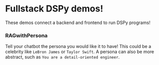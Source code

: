 # Fullstack DSPy demos!

These demos connect a backend and frontend to run DSPy programs!

### RAGwithPersona
Tell your chatbot the persona you would like it to have!
This could be a celebrity like `LeBron James` or `Taylor Swift`.
A persona can also be more abstract, such as `You are a detail-oriented engineer`.
